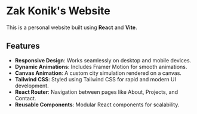 # Zak Konik's Website

This is a personal website built using **React** and **Vite**.

## Features

- **Responsive Design**: Works seamlessly on desktop and mobile devices.
- **Dynamic Animations**: Includes Framer Motion for smooth animations.
- **Canvas Animation**: A custom city simulation rendered on a canvas.
- **Tailwind CSS**: Styled using Tailwind CSS for rapid and modern UI development.
- **React Router**: Navigation between pages like About, Projects, and Contact.
- **Reusable Components**: Modular React components for scalability.

